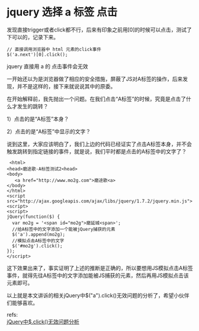 # jquery 选择 a 标签 点击

发现直接trigger或者click都不行，后来有印象之前用[0]的时候可以点击，测试了下可以的，记录下来。

	// 直接调用浏览器中 html 元素的click事件
	$('a.next')[0].click();


jquery 直接用 a 的 点击事件会无效


一开始还以为是浏览器做了相应的安全措施，屏蔽了JS对A标签的操作，后来发现，并不是这样的，接下来就说说其中的原委。

在开始解释前，我先抛出一个问题。在我们点击“A标签”的时候，究竟是点击了什么才发生的跳转？

1）点击的是“A标签”本身？

2）点击的是“A标签”中显示的文字？

说到这里，大家应该明白了，我们上边的代码已经证实了点击A标签本身，并不会触发跳转到指定链接的事件，就是说，我们平时都是点击的A标签中的文字了？

	 <html>
	<head>磨途歌-A标签测试2<head>
	<body>
	   <a href="http://www.mo2g.com">磨途歌<a>
	</body>
	</html>
	<script src="http://ajax.googleapis.com/ajax/libs/jquery/1.7.2/jquery.min.js"><script>
	<script>
	jQuery(function($) {
	  var mo2g = '<span id="mo2g">磨延城<span>';
	  //给A标签中的文字添加一个能被jQuery捕获的元素
	  $('a').append(mo2g);
	  //模拟点击A标签中的文字
	  $('#mo2g').click();
	});
	</script>



这下效果出来了，事实证明了上述的推断是正确的，所以要想用JS模拟点击A标签事件，就得先往A标签中的文字添加能被JS捕获的元素，然后再用JS模拟点击该元素即可。

以上就是本文讲诉的相关jQuery中$("a").click()无效问题的分析了，希望小伙伴们能够喜欢。


refs:  
[jQuery中$.click()无效问题分析](http://www.jb51.net/article/60538.htm)  